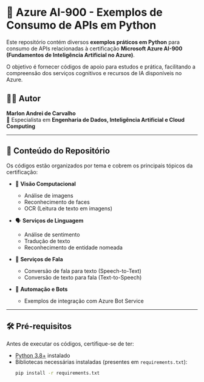 # 📘 Azure AI-900 - Exemplos de Consumo de APIs em Python

Este repositório contém diversos **exemplos práticos em Python** para consumo de APIs relacionadas à certificação **Microsoft Azure AI-900 (Fundamentos de Inteligência Artificial no Azure)**.  

O objetivo é fornecer códigos de apoio para estudos e prática, facilitando a compreensão dos serviços cognitivos e recursos de IA disponíveis no Azure.

## 👨‍💻 Autor

**Marlon Andrei de Carvalho**  
📌 Especialista em **Engenharia de Dados, Inteligência Artificial e Cloud Computing**

---

## 🚀 Conteúdo do Repositório

Os códigos estão organizados por tema e cobrem os principais tópicos da certificação:

- 🔎 **Visão Computacional**  
  - Análise de imagens  
  - Reconhecimento de faces  
  - OCR (Leitura de texto em imagens)  

- 🗣️ **Serviços de Linguagem**  
  - Análise de sentimento  
  - Tradução de texto  
  - Reconhecimento de entidade nomeada  

- 🎤 **Serviços de Fala**  
  - Conversão de fala para texto (Speech-to-Text)  
  - Conversão de texto para fala (Text-to-Speech)  

- 🤖 **Automação e Bots**  
  - Exemplos de integração com Azure Bot Service  

---

## 🛠️ Pré-requisitos

Antes de executar os códigos, certifique-se de ter:

- [Python 3.8+](https://www.python.org/downloads/) instalado  
- Bibliotecas necessárias instaladas (presentes em `requirements.txt`):  
  ```bash
  pip install -r requirements.txt
